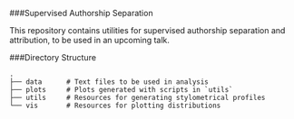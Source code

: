 ###Supervised Authorship Separation

This repository contains utilities for supervised authorship separation and attribution, to be used in an upcoming talk. 

###Directory Structure
<pre><code>.
├── data      # Text files to be used in analysis
├── plots     # Plots generated with scripts in `utils`
├── utils     # Resources for generating stylometrical profiles
└── vis       # Resources for plotting distributions</code></pre>

